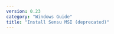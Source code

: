 ```yaml
---
version: 0.23
category: "Windows Guide"
title: "Install Sensu MSI (deprecated)"
---
```


<meta http-equiv="refresh" content="1;url=sensu-on-microsoft-windows">
